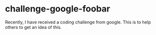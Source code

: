 # challenge-google-foobar
Recently, I have received a coding challenge from google. This is to help others to get an idea of this. 
